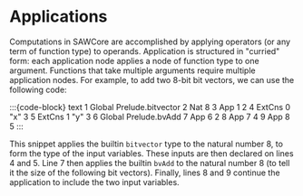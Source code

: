 # Applications

Computations in SAWCore are accomplished by applying operators (or any
term of function type) to operands. Application is structured in
"curried" form: each application node applies a node of function type
to one argument. Functions that take multiple arguments require
multiple application nodes. For example, to add two 8-bit bit vectors,
we can use the following code:

:::{code-block} text
1 Global Prelude.bitvector
2 Nat 8
3 App 1 2
4 ExtCns 0 "x" 3
5 ExtCns 1 "y" 3
6 Global Prelude.bvAdd
7 App 6 2
8 App 7 4
9 App 8 5
:::

This snippet applies the builtin `bitvector` type to the natural
number 8, to form the type of the input variables. These inputs are
then declared on lines 4 and 5. Line 7 then applies the builtin
`bvAdd` to the natural number 8 (to tell it the size of the following
bit vectors). Finally, lines 8 and 9 continue the application to
include the two input variables.
